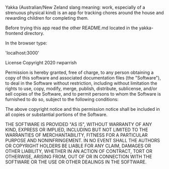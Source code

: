 Yakka (Australian/New Zeland slang meaning: work, especially of a strenuous physical kind) is an app for tracking chores around the house and rewarding children for completing them.

Before trying this app read the other README.md located in the yakka-frontend directory. 

In the browser type:

'localhost:3000'

License Copyright 2020 rwparrish

Permission is hereby granted, free of charge, to any person obtaining a copy of this software and associated documentation files (the "Software"), to deal in the Software without restriction, including without limitation the rights to use, copy, modify, merge, publish, distribute, sublicense, and/or sell copies of the Software, and to permit persons to whom the Software is furnished to do so, subject to the following conditions:

The above copyright notice and this permission notice shall be included in all copies or substantial portions of the Software.

THE SOFTWARE IS PROVIDED "AS IS", WITHOUT WARRANTY OF ANY KIND, EXPRESS OR IMPLIED, INCLUDING BUT NOT LIMITED TO THE WARRANTIES OF MERCHANTABILITY, FITNESS FOR A PARTICULAR PURPOSE AND NONINFRINGEMENT. IN NO EVENT SHALL THE AUTHORS OR COPYRIGHT HOLDERS BE LIABLE FOR ANY CLAIM, DAMAGES OR OTHER LIABILITY, WHETHER IN AN ACTION OF CONTRACT, TORT OR OTHERWISE, ARISING FROM, OUT OF OR IN CONNECTION WITH THE SOFTWARE OR THE USE OR OTHER DEALINGS IN THE SOFTWARE.